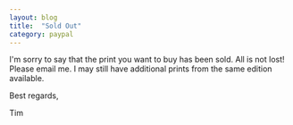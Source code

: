 ```yaml
---
layout: blog
title:  "Sold Out"
category: paypal
---
```


I'm sorry to say that the print you want to buy has been sold. All is not lost! Please email me. I may still have additional prints from the same edition available.

Best regards,

Tim
